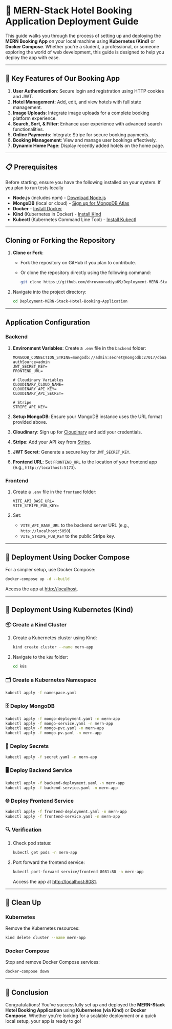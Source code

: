 # **🚀 MERN-Stack Hotel Booking Application Deployment Guide**

This guide walks you through the process of setting up and deploying the **MERN Booking App** on your local machine using **Kubernetes (Kind)** or **Docker Compose**. Whether you're a student, a professional, or someone exploring the world of web development, this guide is designed to help you deploy the app with ease.

---

## **🔑 Key Features of Our Booking App**

1. **User Authentication**: Secure login and registration using HTTP cookies and JWT.
2. **Hotel Management**: Add, edit, and view hotels with full state management.
3. **Image Uploads**: Integrate image uploads for a complete booking platform experience.
4. **Search, Sort, & Filter**: Enhance user experience with advanced search functionalities.
5. **Online Payments**: Integrate Stripe for secure booking payments.
6. **Booking Management**: View and manage user bookings effectively.
7. **Dynamic Home Page**: Display recently added hotels on the home page.

---

## **📋 Prerequisites**

Before starting, ensure you have the following installed on your system. If you plan to run tests locally

- **Node.js** (includes npm) - [Download Node.js](https://nodejs.org)
- **MongoDB** (local or cloud) - [Sign up for MongoDB Atlas](https://www.mongodb.com/cloud/atlas)
- **Docker** - [Install Docker](https://www.docker.com/get-started)
- **Kind** (Kubernetes in Docker) - [Install Kind](https://kind.sigs.k8s.io/)
- **Kubectl** (Kubernetes Command Line Tool) - [Install Kubectl](https://kubernetes.io/docs/tasks/tools/)

---

## **Cloning or Forking the Repository**

1. **Clone or Fork**: 
   - Fork the repository on GitHub if you plan to contribute.
   - Or clone the repository directly using the following command:

     ```bash
     git clone https://github.com/dhruvmoradiya69/Deployment-MERN-Stack-Hotel-Booking-Application.git
     ```

2. Navigate into the project directory:
   ```bash
   cd Deployment-MERN-Stack-Hotel-Booking-Application
   ```

---

## **Application Configuration**

### **Backend**

1. **Environment Variables**: Create a `.env` file in the `backend` folder:

   ```plaintext
   MONGODB_CONNECTION_STRING=mongodb://admin:secret@mongodb:27017/dbname?authSource=admin
   JWT_SECRET_KEY=
   FRONTEND_URL=

   # Cloudinary Variables
   CLOUDINARY_CLOUD_NAME=
   CLOUDINARY_API_KEY=
   CLOUDINARY_API_SECRET=

   # Stripe
   STRIPE_API_KEY=
   ```

2. **Setup MongoDB**: Ensure your MongoDB instance uses the URL format provided above.
3. **Cloudinary**: Sign up for [Cloudinary](https://cloudinary.com/) and add your credentials.
4. **Stripe**: Add your API key from [Stripe](https://stripe.com/).
5. **JWT Secret**: Generate a secure key for `JWT_SECRET_KEY`.
6. **Frontend URL**: Set `FRONTEND_URL` to the location of your frontend app (e.g., `http://localhost:5173`).

### **Frontend**

1. Create a `.env` file in the `frontend` folder:

   ```plaintext
   VITE_API_BASE_URL=
   VITE_STRIPE_PUB_KEY=
   ```

2. Set:
   - `VITE_API_BASE_URL` to the backend server URL (e.g., `http://localhost:5050`).
   - `VITE_STRIPE_PUB_KEY` to the public Stripe key.

---

## **🐳 Deployment Using Docker Compose**

For a simpler setup, use Docker Compose:

```bash
docker-compose up -d --build
```

Access the app at [http://localhost](http://localhost).

---

## **🚢 Deployment Using Kubernetes (Kind)**

### 📦 **Create a Kind Cluster**

1. Create a Kubernetes cluster using Kind:
   ```bash
   kind create cluster --name mern-app
   ```

2. Navigate to the `k8s` folder:
   ```bash
   cd k8s
   ```

### 🗂️ **Create a Kubernetes Namespace**

```bash
kubectl apply -f namespace.yaml
```

### 🗄️ **Deploy MongoDB**

```bash
kubectl apply -f mongo-deployment.yaml -n mern-app
kubectl apply -f mongo-service.yaml -n mern-app
kubectl apply -f mongo-pvc.yaml -n mern-app
kubectl apply -f mongo-pv.yaml -n mern-app
```

### 🔐 **Deploy Secrets**

```bash
kubectl apply -f secret.yaml -n mern-app
```

### 🖥️ **Deploy Backend Service**

```bash
kubectl apply -f backend-deployment.yaml -n mern-app
kubectl apply -f backend-service.yaml -n mern-app
```

### 🌐 **Deploy Frontend Service**

```bash
kubectl apply -f frontend-deployment.yaml -n mern-app
kubectl apply -f frontend-service.yaml -n mern-app
```

### 🔍 **Verification**

1. Check pod status:
   ```bash
   kubectl get pods -n mern-app
   ```
2. Port forward the frontend service:
   ```bash
   kubectl port-forward service/frontend 8081:80 -n mern-app
   ```
   Access the app at [http://localhost:8081](http://localhost:8081).

---

## **🧹 Clean Up**

### **Kubernetes**

Remove the Kubernetes resources:
```bash
kind delete cluster --name mern-app
```

### **Docker Compose**

Stop and remove Docker Compose services:
```bash
docker-compose down
```

---

## **🎉 Conclusion**

Congratulations! You’ve successfully set up and deployed the **MERN-Stack Hotel Booking Application** using **Kubernetes (via Kind)** or **Docker Compose**. Whether you're looking for a scalable deployment or a quick local setup, your app is ready to go!
